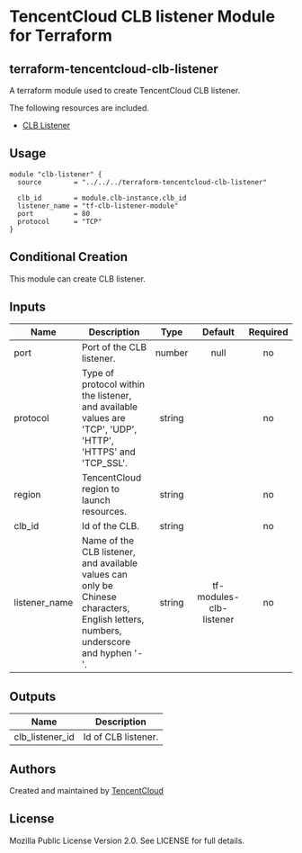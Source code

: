 # TencentCloud CLB listener Module for Terraform

## terraform-tencentcloud-clb-listener

A terraform module used to create TencentCloud CLB listener.

The following resources are included.

* [CLB Listener](https://www.terraform.io/docs/providers/tencentcloud/r/clb_listener.html)

## Usage

```hcl
module "clb-listener" {
  source        = "../../../terraform-tencentcloud-clb-listener"

  clb_id        = module.clb-instance.clb_id
  listener_name = "tf-clb-listener-module"
  port          = 80
  protocol      = "TCP"
}
```

## Conditional Creation

This module can create CLB listener.

## Inputs

| Name | Description | Type | Default | Required |
|------|-------------|:----:|:-----:|:-----:|
| port | Port of the CLB listener. | number | null | no 
| protocol | Type of protocol within the listener, and available values are 'TCP', 'UDP', 'HTTP', 'HTTPS' and 'TCP_SSL'. | string |  | no 
| region | TencentCloud region to launch resources. | string |  | no 
| clb_id | Id of the CLB. | string |  | no 
| listener_name | Name of the CLB listener, and available values can only be Chinese characters, English letters, numbers, underscore and hyphen '-'. | string | tf-modules-clb-listener | no 


## Outputs

| Name | Description |
|------|-------------|
| clb_listener_id | Id of CLB listener. |


## Authors

Created and maintained by [TencentCloud](https://github.com/terraform-providers/terraform-provider-tencentcloud)

## License

Mozilla Public License Version 2.0.
See LICENSE for full details. 